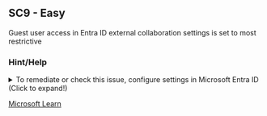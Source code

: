 ## SC9 - Easy

Guest user access in Entra ID external collaboration settings is set to most restrictive

### Hint/Help

<details>
  <summary>To remediate or check this issue, configure settings in Microsoft Entra ID (Click to expand!)</summary>
  Microsoft Entra ID → External Identities → External collaboration settings → Set _"Guest user access"_ to "Guest user access is restricted to properties and memberships of their own directory objects.":
  Verify that the most restrictive option is selected.
</details>

[Microsoft Learn](https://learn.microsoft.com/en-us/entra/identity/users/users-restrict-guest-permissions)
